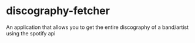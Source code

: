 # discography-fetcher
An application that allows you to get the entire discography of a band/artist using the spotify api
